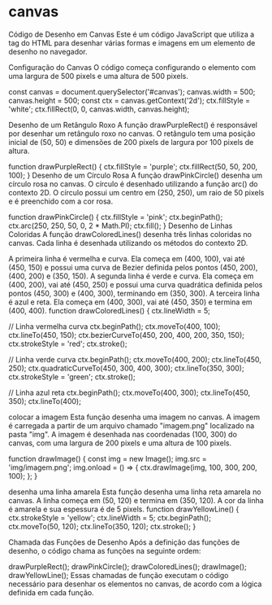 # canvas
Código de Desenho em Canvas
Este é um código JavaScript que utiliza a tag <canvas> do HTML para desenhar várias formas e imagens em um elemento de desenho no navegador.

Configuração do Canvas
O código começa configurando o elemento <canvas> com uma largura de 500 pixels e uma altura de 500 pixels.

const canvas = document.querySelector('#canvas');
canvas.width = 500;
canvas.height = 500;
const ctx = canvas.getContext('2d');
ctx.fillStyle = 'white';
ctx.fillRect(0, 0, canvas.width, canvas.height);
  
Desenho de um Retângulo Roxo
A função drawPurpleRect() é responsável por desenhar um retângulo roxo no canvas. O retângulo tem uma posição inicial de (50, 50) e dimensões de 200 pixels de largura por 100 pixels de altura.

function drawPurpleRect() {
  ctx.fillStyle = 'purple';
  ctx.fillRect(50, 50, 200, 100);
}
Desenho de um Círculo Rosa
A função drawPinkCircle() desenha um círculo rosa no canvas. O círculo é desenhado utilizando a função arc() do contexto 2D. O círculo possui um centro em (250, 250), um raio de 50 pixels e é preenchido com a cor rosa.

function drawPinkCircle() {
  ctx.fillStyle = 'pink';
  ctx.beginPath();
  ctx.arc(250, 250, 50, 0, 2 * Math.PI);
  ctx.fill();
}
Desenho de Linhas Coloridas
A função drawColoredLines() desenha três linhas coloridas no canvas. Cada linha é desenhada utilizando os métodos do contexto 2D.

A primeira linha é vermelha e curva. Ela começa em (400, 100), vai até (450, 150) e possui uma curva de Bezier definida pelos pontos (450, 200), (400, 200) e (350, 150).
A segunda linha é verde e curva. Ela começa em (400, 200), vai até (450, 250) e possui uma curva quadrática definida pelos pontos (450, 300) e (400, 300), terminando em (350, 300).
A terceira linha é azul e reta. Ela começa em (400, 300), vai até (450, 350) e termina em (400, 400).
  function drawColoredLines() {
  ctx.lineWidth = 5;

  // Linha vermelha curva
  ctx.beginPath();
  ctx.moveTo(400, 100);
  ctx.lineTo(450, 150);
  ctx.bezierCurveTo(450, 200, 400, 200, 350, 150);
  ctx.strokeStyle = 'red';
  ctx.stroke();

  // Linha verde curva
  ctx.beginPath();
  ctx.moveTo(400, 200);
  ctx.lineTo(450, 250);
  ctx.quadraticCurveTo(450, 300, 400, 300);
  ctx.lineTo(350, 300);
  ctx.strokeStyle = 'green';
  ctx.stroke();

  // Linha azul reta
  ctx.beginPath();
  ctx.moveTo(400, 300);
  ctx.lineTo(450, 350);
  ctx.lineTo(400);
  
colocar a imagem
Esta função desenha uma imagem no canvas. A imagem é carregada a partir de um arquivo chamado "imagem.png" localizado na pasta "img". A imagem é desenhada nas coordenadas (100, 300) do canvas, com uma largura de 200 pixels e uma altura de 100 pixels.
 
  function drawImage() {
        const img = new Image();
        img.src = 'img/imagem.png';
        img.onload = () => {
          ctx.drawImage(img, 100, 300, 200, 100);
        };
      }

desenha uma linha amarela
Esta função desenha uma linha reta amarela no canvas. A linha começa em (50, 120) e termina em (350, 120). A cor da linha é amarela e sua espessura é de 5 pixels.
   function drawYellowLine() {
        ctx.strokeStyle = 'yellow';
        ctx.lineWidth = 5;
        ctx.beginPath();
        ctx.moveTo(50, 120);
        ctx.lineTo(350, 120);
        ctx.stroke();
      }

Chamada das Funções de Desenho
Após a definição das funções de desenho, o código chama as funções na seguinte ordem:
  
drawPurpleRect();
drawPinkCircle();
drawColoredLines();
drawImage();
drawYellowLine();
Essas chamadas de função executam o código necessário para desenhar os elementos no canvas, de acordo com a lógica definida em cada função.
